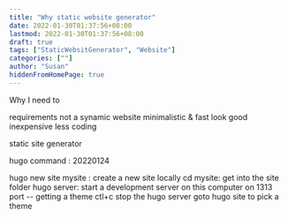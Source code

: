 ```yaml
---
title: "Why static website generator"
date: 2022-01-30T01:37:56+08:00
lastmod: 2022-01-30T01:37:56+08:00
draft: true
tags: ["StaticWebsitGenerator", "Website"]
categories: [""]
author: "Susan"
hiddenFromHomePage: true
---
```


Why I need to 

requirements
not a synamic website
minimalistic & fast
look good
inexpensive
less coding


static site generator


hugo command : 20220124

hugo new site mysite : create a new site locally
cd mysite: get into the site folder
hugo server: start a development server on this computer on 1313 port
-- getting a theme
ctl+c stop the hugo server
goto hugo site to pick a theme